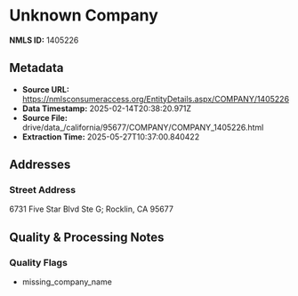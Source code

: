 # Unknown Company

**NMLS ID:** 1405226

## Metadata
- **Source URL:** https://nmlsconsumeraccess.org/EntityDetails.aspx/COMPANY/1405226
- **Data Timestamp:** 2025-02-14T20:38:20.971Z
- **Source File:** drive/data_/california/95677/COMPANY/COMPANY_1405226.html
- **Extraction Time:** 2025-05-27T10:37:00.840422

## Addresses
### Street Address
6731 Five Star Blvd Ste G; Rocklin, CA 95677

## Quality & Processing Notes
### Quality Flags
- missing_company_name
